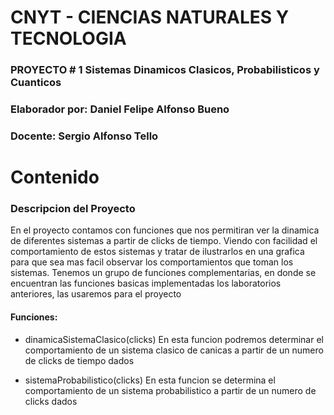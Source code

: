 # CNYT - CIENCIAS NATURALES Y TECNOLOGIA 
### PROYECTO # 1 Sistemas Dinamicos Clasicos, Probabilisticos y Cuanticos 
### Elaborador por: Daniel Felipe Alfonso Bueno 
### Docente: Sergio Alfonso Tello 
# Contenido 
### Descripcion del Proyecto 
En el proyecto contamos con funciones que nos permitiran ver la dinamica de diferentes sistemas a partir de clicks de tiempo.
Viendo con facilidad el comportamiento de estos sistemas y tratar de ilustrarlos en una grafica para que sea mas facil observar 
los comportamientos que toman los sistemas. 
Tenemos un grupo de funciones complementarias, en donde se encuentran las funciones basicas implementadas los laboratorios anteriores, 
las usaremos para el proyecto

#### Funciones: 

- dinamicaSistemaClasico(clicks) En esta funcion podremos determinar el comportamiento de un sistema clasico de canicas a partir de 
un numero de clicks de tiempo dados 

- sistemaProbabilistico(clicks) En esta funcion se determina el comportamiento de un sistema probabilistico a partir de un numero de 
clicks dados 

